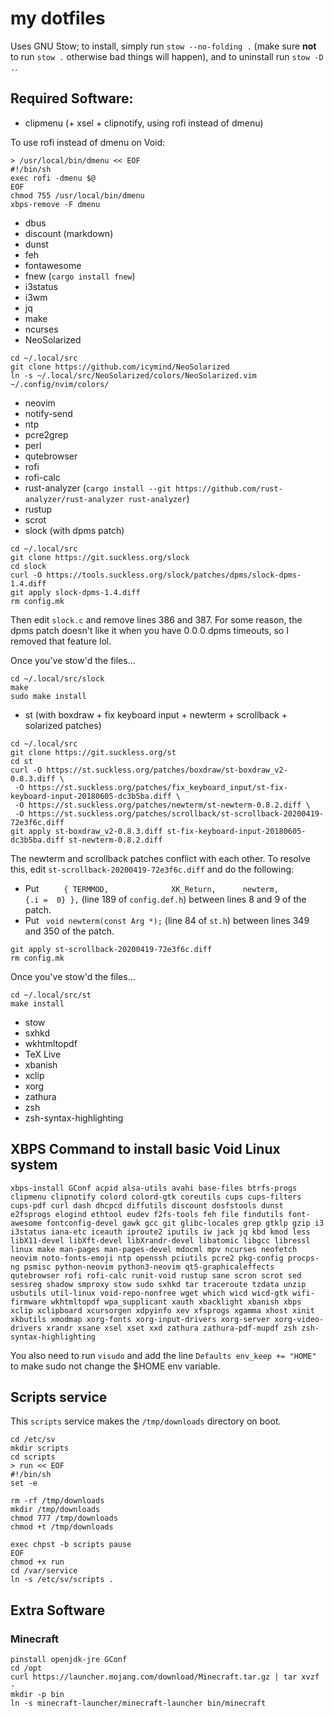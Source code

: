 # my dotfiles

Uses GNU Stow; to install, simply run `stow --no-folding .` (make sure **not** to run `stow .`
otherwise bad things will happen), and to uninstall run `stow -D .`.

## Required Software:

- clipmenu (+ xsel + clipnotify, using rofi instead of dmenu)

To use rofi instead of dmenu on Void:
```
> /usr/local/bin/dmenu << EOF
#!/bin/sh
exec rofi -dmenu $@
EOF
chmod 755 /usr/local/bin/dmenu
xbps-remove -F dmenu
```
- dbus
- discount (markdown)
- dunst
- feh
- fontawesome
- fnew (`cargo install fnew`)
- i3status
- i3wm
- jq
- make
- ncurses
- NeoSolarized
```
cd ~/.local/src
git clone https://github.com/icymind/NeoSolarized
ln -s ~/.local/src/NeoSolarized/colors/NeoSolarized.vim ~/.config/nvim/colors/
```
- neovim
- notify-send
- ntp
- pcre2grep
- perl
- qutebrowser
- rofi
- rofi-calc
- rust-analyzer (`cargo install --git https://github.com/rust-analyzer/rust-analyzer rust-analyzer`)
- rustup
- scrot
- slock (with dpms patch)
```
cd ~/.local/src
git clone https://git.suckless.org/slock
cd slock
curl -O https://tools.suckless.org/slock/patches/dpms/slock-dpms-1.4.diff
git apply slock-dpms-1.4.diff
rm config.mk
```
Then edit `slock.c` and remove lines 386 and 387. For some reason, the dpms patch doesn't like it
when you have 0 0 0 dpms timeouts, so I removed that feature lol.

Once you've stow'd the files...
```
cd ~/.local/src/slock
make
sudo make install
```
- st (with boxdraw + fix keyboard input + newterm + scrollback + solarized patches)
```
cd ~/.local/src
git clone https://git.suckless.org/st
cd st
curl -O https://st.suckless.org/patches/boxdraw/st-boxdraw_v2-0.8.3.diff \
 -O https://st.suckless.org/patches/fix_keyboard_input/st-fix-keyboard-input-20180605-dc3b5ba.diff \
 -O https://st.suckless.org/patches/newterm/st-newterm-0.8.2.diff \
 -O https://st.suckless.org/patches/scrollback/st-scrollback-20200419-72e3f6c.diff
git apply st-boxdraw_v2-0.8.3.diff st-fix-keyboard-input-20180605-dc3b5ba.diff st-newterm-0.8.2.diff
```
The newterm and scrollback patches conflict with each other. To resolve this, edit
`st-scrollback-20200419-72e3f6c.diff` and do the following:
- Put ` 	{ TERMMOD,              XK_Return,      newterm,        {.i =  0} },` (line 189 of
  `config.def.h`) between lines 8 and 9 of the patch.
- Put ` void newterm(const Arg *);` (line 84 of `st.h`) between lines 349 and 350 of the patch.
```
git apply st-scrollback-20200419-72e3f6c.diff
rm config.mk
```
Once you've stow'd the files...
```
cd ~/.local/src/st
make install
```
- stow
- sxhkd
- wkhtmltopdf
- TeX Live
- xbanish
- xclip
- xorg
- zathura
- zsh
- zsh-syntax-highlighting

## XBPS Command to install basic Void Linux system

	xbps-install GConf acpid alsa-utils avahi base-files btrfs-progs clipmenu clipnotify colord colord-gtk coreutils cups cups-filters cups-pdf curl dash dhcpcd diffutils discount dosfstools dunst e2fsprogs elogind ethtool eudev f2fs-tools feh file findutils font-awesome fontconfig-devel gawk gcc git glibc-locales grep gtklp gzip i3 i3status iana-etc iceauth iproute2 iputils iw jack jq kbd kmod less libX11-devel libXft-devel libXrandr-devel libatomic libgcc libressl linux make man-pages man-pages-devel mdocml mpv ncurses neofetch neovim noto-fonts-emoji ntp openssh pciutils pcre2 pkg-config procps-ng psmisc python-neovim python3-neovim qt5-graphicaleffects qutebrowser rofi rofi-calc runit-void rustup sane scron scrot sed sessreg shadow smproxy stow sudo sxhkd tar traceroute tzdata unzip usbutils util-linux void-repo-nonfree wget which wicd wicd-gtk wifi-firmware wkhtmltopdf wpa_supplicant xauth xbacklight xbanish xbps xclip xclipboard xcursorgen xdpyinfo xev xfsprogs xgamma xhost xinit xkbutils xmodmap xorg-fonts xorg-input-drivers xorg-server xorg-video-drivers xrandr xsane xsel xset xxd zathura zathura-pdf-mupdf zsh zsh-syntax-highlighting

You also need to run `visudo` and add the line `Defaults env_keep += "HOME"` to make sudo not change
the $HOME env variable.

## Scripts service

This `scripts` service makes the `/tmp/downloads` directory on boot.

```
cd /etc/sv
mkdir scripts
cd scripts
> run << EOF
#!/bin/sh
set -e

rm -rf /tmp/downloads
mkdir /tmp/downloads
chmod 777 /tmp/downloads
chmod +t /tmp/downloads

exec chpst -b scripts pause
EOF
chmod +x run
cd /var/service
ln -s /etc/sv/scripts .
```

## Extra Software

### Minecraft

```
pinstall openjdk-jre GConf
cd /opt
curl https://launcher.mojang.com/download/Minecraft.tar.gz | tar xvzf -
mkdir -p bin
ln -s minecraft-launcher/minecraft-launcher bin/minecraft
```
